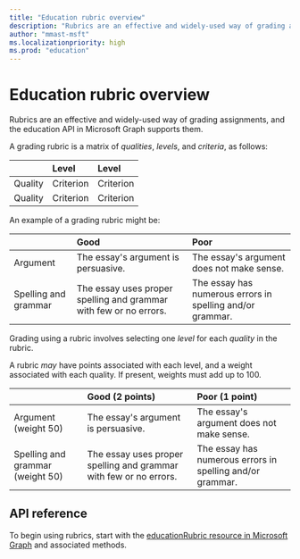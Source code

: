 ```yaml
---
title: "Education rubric overview"
description: "Rubrics are an effective and widely-used way of grading assignments, and the education API in Microsoft Graph supports them."
author: "mmast-msft"
ms.localizationpriority: high
ms.prod: "education"
---
```


# Education rubric overview

Rubrics are an effective and widely-used way of grading assignments, and the education API in Microsoft Graph supports them.

A grading rubric is a matrix of *qualities*, *levels*, and *criteria*, as follows:

| &nbsp;  | Level     | Level     |
|:--------|:----------|:----------|
| Quality | Criterion | Criterion |
| Quality | Criterion | Criterion |

An example of a grading rubric might be:

| &nbsp;               | Good                                                              | Poor                                                      |
|:---------------------|:------------------------------------------------------------------|:----------------------------------------------------------|
| Argument             | The essay's argument is persuasive.                               | The essay's argument does not make sense.                 |
| Spelling and grammar | The essay uses proper spelling and grammar with few or no errors. | The essay has numerous errors in spelling and/or grammar. |

Grading using a rubric involves selecting one *level* for each *quality* in the rubric.

A rubric *may* have points associated with each level, and a weight associated with each quality.  If present, weights must add up to 100.

| &nbsp;                           | Good (2 points)                                                   | Poor (1 point)                                            |
|:---------------------------------|:------------------------------------------------------------------|:----------------------------------------------------------|
| Argument (weight 50)             | The essay's argument is persuasive.                               | The essay's argument does not make sense.                 |
| Spelling and grammar (weight 50) | The essay uses proper spelling and grammar with few or no errors. | The essay has numerous errors in spelling and/or grammar. |

## API reference

To begin using rubrics, start with the [educationRubric resource in Microsoft Graph](/graph/api/resources/educationrubric) and associated methods.
